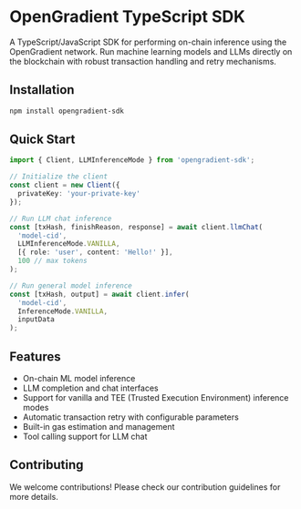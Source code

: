 # OpenGradient TypeScript SDK

A TypeScript/JavaScript SDK for performing on-chain inference using the OpenGradient network. Run machine learning models and LLMs directly on the blockchain with robust transaction handling and retry mechanisms.

## Installation

```bash
npm install opengradient-sdk
```

## Quick Start

```typescript
import { Client, LLMInferenceMode } from 'opengradient-sdk';

// Initialize the client
const client = new Client({
  privateKey: 'your-private-key'
});

// Run LLM chat inference
const [txHash, finishReason, response] = await client.llmChat(
  'model-cid',
  LLMInferenceMode.VANILLA,
  [{ role: 'user', content: 'Hello!' }],
  100 // max tokens
);

// Run general model inference
const [txHash, output] = await client.infer(
  'model-cid',
  InferenceMode.VANILLA,
  inputData
);
```

## Features

- On-chain ML model inference
- LLM completion and chat interfaces
- Support for vanilla and TEE (Trusted Execution Environment) inference modes
- Automatic transaction retry with configurable parameters
- Built-in gas estimation and management
- Tool calling support for LLM chat

## Contributing

We welcome contributions! Please check our contribution guidelines for more details.
